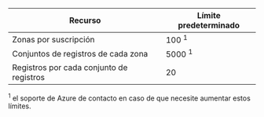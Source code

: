 
| Recurso  | Límite predeterminado 
--- | ---
| Zonas por suscripción | 100 <sup>1</sup>
| Conjuntos de registros de cada zona| 5000 <sup>1</sup>
| Registros por cada conjunto de registros| 20

<sup>1</sup> el soporte de Azure de contacto en caso de que necesite aumentar estos límites.
